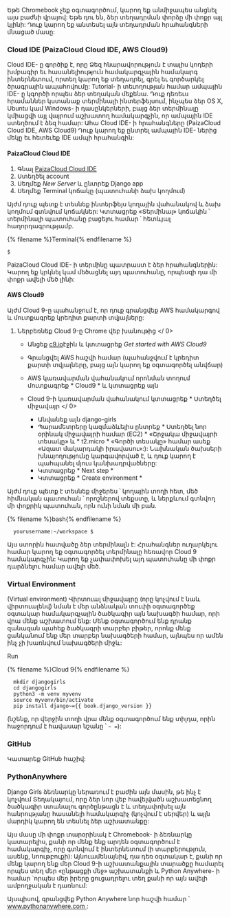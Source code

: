 Եթե ​​Chromebook չեք օգտագործում, կարող եք անմիջապես անցնել այս բաժնի վրայով: Եթե ​​դու են, ձեր տեղադրման փորձը մի փոքր այլ կլինի: Դուք կարող եք անտեսել այն տեղադրման հրահանգների մնացած մասը:

### Cloud IDE (PaizaCloud Cloud IDE, AWS Cloud9)

Cloud IDE- ը գործիք է, որը Ձեզ հնարավորություն է տալիս կոդերի խմբագիր եւ հասանելիություն համակարգչային համակարգ ինտերնետում, որտեղ կարող եք տեղադրել, գրել եւ գործարկել ծրագրային ապահովումը: Tutorial- ի տեւողության համար ամպային IDE- ը կգործի որպես ձեր տեղական մեքենա. Դուք դեռեւս հրամաններ կստանաք տերմինալի ինտերֆեյսում, ինչպես ձեր OS X, Ubuntu կամ Windows- ի դասընկերների, բայց ձեր տերմինալը կմիացվի այլ վայրում աշխատող համակարգչին, որ ամպային IDE ստեղծում է ձեզ համար: Ահա Cloud IDE- ի հրահանգները (PaizaCloud Cloud IDE, AWS Cloud9) Դուք կարող եք ընտրել ամպային IDE- ներից մեկը եւ հետեւեք IDE ամպի հրահանգին:

#### PaizaCloud Cloud IDE 

1. Գնալ [PaizaCloud Cloud IDE](https://paiza.cloud/)
2. Ստեղծել account
3. Սեղմեք *New Server* և ընտրեք Django app
4. Սեղմեք Terminal կոճակը (պատուհանի ձախ կողմում)

Այժմ դուք պետք է տեսնեք ինտերֆեյս կողային վահանակով և ձախ կողմում գտնվում կոճակներ: Կտտացրեք «Տերմինալ» կոճակին ՝ տերմինալի պատուհանը բացելու համար ՝ հետևյալ հաղորդագրությամբ.

{% filename %}Terminal{% endfilename %}

    $
    

PaizaCloud Cloud IDE- ի տերմինը պատրաստ է ձեր հրահանգներին: Կարող եք կրկնել կամ մեծացնել այդ պատուհանը, որպեսզի դա մի փոքր ավելի մեծ լինի:

#### AWS Cloud9 

Այժմ Cloud 9-ը պահանջում է, որ դուք գրանցվեք AWS համակարգով և մուտքագրեք կրեդիտ քարտի տվյալները:

1. Ներբեռնեք Cloud 9-ը  Chrome վեբ խանութից </ 0></li> 
    
    - Անցեք [c9.io](https://c9.io)էջին և կտտացրեք *Get started with AWS Cloud9*
    - Գրանցվել AWS հաշվի համար (պահանջվում է կրեդիտ քարտի տվյալները, բայց այն կարող եք օգտագործել անվճար)
    - AWS կառավարման վահանակում որոնման տողում մուտքագրեք * Cloud9 * և կտտացրեք այն
    - Cloud 9-ի կառավարման վահանակում կտտացրեք * Ստեղծել միջավայր </ 0></li> 
        
        - Անվանեք այն django-girls
        - Պարամետրերը կազմաձևելիս ընտրեք * Ստեղծել նոր օրինակ միջավայրի համար (EC2) * «Շրջակա միջավայրի տեսակը» և * t2.micro * «Գործի տեսակը» համար ասեք «Ազատ մակարդակի իրավասու»:): Նախնական ծախսերի խնայողությունը կարգավորված է, և դուք կարող է պահպանել մյուս կանխադրվածները:
        - Կտտացրեք * Next step *
        - Կտտացրեք * Create environment *</ol> 
        
        Այժմ դուք պետք է տեսնեք միջերես ՝ կողային տողի հետ, մեծ հիմնական պատուհան ՝ որոշներով տեքստը, և ներքևում գտնվող մի փոքրիկ պատուհան, որն ունի նման մի բան.
        
        {% filename %}bash{% endfilename %}
        
            yourusername:~/workspace $
            
            
        
        Այս ստորին հատվածը ձեր տերմինալն է: Հրահանգներ ուղարկելու համար կարող եք օգտագործել տերմինալը հեռավոր Cloud 9 համակարգչին: Կարող եք չափափոխել այդ պատուհանը մի փոքր դարձնելու համար ավելի մեծ.
        
        ### Virtual Environment
        
        (Virtual environment) Վիրտուալ միջավայրը (որը կոչվում է նաև վիրտուալենվ) նման է մեր անձնական տուփի օգտագործեք օգտակար համակարգչային ծածկագիր այն նախագծի համար, որի վրա մենք աշխատում ենք: Մենք օգտագործում ենք դրանք զանազան պահեք ծածկագրի տարբեր բիթեր, որոնք մենք ցանկանում ենք մեր տարբեր նախագծերի համար, այնպես որ ամեն ինչ չի խառնվում նախագծերի միջև:
        
        Run
        
        {% filename %}Cloud 9{% endfilename %}
        
            mkdir djangogirls
            cd djangogirls
            python3 -m venv myvenv
            source myvenv/bin/activate
            pip install django~={{ book.django_version }}
            
        
        (նշենք, որ վերջին տողի վրա մենք օգտագործում ենք տիլդա, որին հաջորդում է հավասար նշանը ՝ ` ~ = `):
        
        ### GitHub
        
        Կատարեք GitHub հաշիվ:
        
        ### PythonAnywhere 
        
        Django Girls ձեռնարկը ներառում է բաժին այն մասին, թե ինչ է կոչվում Տեղակայում, որը ձեր նոր վեբ հավելվածն աշխատեցնող ծածկագիր ստանալու գործընթացն է և տեղափոխել այն հանրությանը հասանելի համակարգիչ (կոչվում է սերվեր) և այլն մարդիկ կարող են տեսնել ձեր աշխատանքը:
        
        Այս մասը մի փոքր տարօրինակ է Chromebook- ի ձեռնարկը կատարելիս, քանի որ մենք ենք արդեն օգտագործում է համակարգիչ, որը գտնվում է ինտերնետում (ի տարբերություն, ասենք, նոութբուքի): Այնուամենայնիվ, դա դեռ օգտակար է, քանի որ մենք կարող ենք մեր Cloud 9-ի աշխատանքային տարածքը համարել որպես տեղ մեր «ընթացքի մեջ» աշխատանքի և Python Anywhere- ի համար `որպես մեր իրերը ցուցադրելու տեղ քանի որ այն ավելի ամբողջական է դառնում:
        
        Այսպիսով, գրանցվեք Python Anywhere նոր հաշվի համար ՝ [ www.pythonanywhere.com ](https://www.pythonanywhere.com):